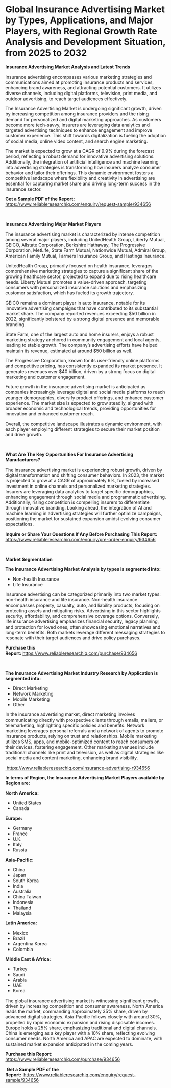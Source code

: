 <p><h1>Global Insurance Advertising Market by Types, Applications, and Major Players, with Regional Growth Rate Analysis and Development Situation, from 2025 to 2032</h1></p><p><strong>Insurance Advertising Market Analysis and Latest Trends</strong></p>
<p><p>Insurance advertising encompasses various marketing strategies and communications aimed at promoting insurance products and services, enhancing brand awareness, and attracting potential customers. It utilizes diverse channels, including digital platforms, television, print media, and outdoor advertising, to reach target audiences effectively.</p><p>The Insurance Advertising Market is undergoing significant growth, driven by increasing competition among insurance providers and the rising demand for personalized and digital marketing approaches. As customers become more tech-savvy, insurers are leveraging data analytics and targeted advertising techniques to enhance engagement and improve customer experience. This shift towards digitalization is fueling the adoption of social media, online video content, and search engine marketing.</p><p>The market is expected to grow at a CAGR of 9.9% during the forecast period, reflecting a robust demand for innovative advertising solutions. Additionally, the integration of artificial intelligence and machine learning into advertising strategies is transforming how insurers analyze consumer behavior and tailor their offerings. This dynamic environment fosters a competitive landscape where flexibility and creativity in advertising are essential for capturing market share and driving long-term success in the insurance sector.</p></p>
<p><strong>Get a Sample PDF of the Report:&nbsp;</strong> <a href="https://www.reliableresearchiq.com/enquiry/request-sample/934656?utm_campaign=2463&utm_medium=2&utm_source=Github&utm_content=ia&utm_term=18042025&utm_id=insurance-advertising">https://www.reliableresearchiq.com/enquiry/request-sample/934656</a></p>
<p>&nbsp;</p>
<p><strong>Insurance Advertising Major Market Players</strong></p>
<p><p>The insurance advertising market is characterized by intense competition among several major players, including UnitedHealth Group, Liberty Mutual, GEICO, Allstate Corporation, Berkshire Hathaway, The Progressive Corporation, MetLife, State Farm Mutual, Nationwide Mutual, Admiral Group, American Family Mutual, Farmers Insurance Group, and Hastings Insurance. </p><p>UnitedHealth Group, primarily focused on health insurance, leverages comprehensive marketing strategies to capture a significant share of the growing healthcare sector, projected to expand due to rising healthcare needs. Liberty Mutual promotes a value-driven approach, targeting consumers with personalized insurance solutions and emphasizing customer satisfaction, which has fueled its growth trajectory.</p><p>GEICO remains a dominant player in auto insurance, notable for its innovative advertising campaigns that have contributed to its substantial market share. The company reported revenues exceeding $50 billion in 2022, significantly bolstered by a strong digital presence and memorable branding.</p><p>State Farm, one of the largest auto and home insurers, enjoys a robust marketing strategy anchored in community engagement and local agents, leading to stable growth. The company’s advertising efforts have helped maintain its revenue, estimated at around $50 billion as well.</p><p>The Progressive Corporation, known for its user-friendly online platforms and competitive pricing, has consistently expanded its market presence. It generates revenues over $40 billion, driven by a strong focus on digital marketing and customer engagement.</p><p>Future growth in the insurance advertising market is anticipated as companies increasingly leverage digital and social media platforms to reach younger demographics, diversify product offerings, and enhance customer experience. The market size is expected to grow steadily, aligned with broader economic and technological trends, providing opportunities for innovation and enhanced customer reach. </p><p>Overall, the competitive landscape illustrates a dynamic environment, with each player employing different strategies to secure their market position and drive growth.</p></p>
<p>&nbsp;</p>
<p><strong>What Are The Key Opportunities For Insurance Advertising Manufacturers?</strong></p>
<p><p>The insurance advertising market is experiencing robust growth, driven by digital transformation and shifting consumer behaviors. In 2023, the market is projected to grow at a CAGR of approximately 6%, fueled by increased investment in online channels and personalized marketing strategies. Insurers are leveraging data analytics to target specific demographics, enhancing engagement through social media and programmatic advertising. Additionally, rising competition is compelling insurers to differentiate through innovative branding. Looking ahead, the integration of AI and machine learning in advertising strategies will further optimize campaigns, positioning the market for sustained expansion amidst evolving consumer expectations.</p></p>
<p><strong>Inquire or Share Your Questions If Any Before Purchasing This Report:</strong> <a href="https://www.reliableresearchiq.com/enquiry/pre-order-enquiry/934656?utm_campaign=2463&utm_medium=2&utm_source=Github&utm_content=ia&utm_term=18042025&utm_id=insurance-advertising">https://www.reliableresearchiq.com/enquiry/pre-order-enquiry/934656</a></p>
<p>&nbsp;</p>
<p><strong>Market Segmentation</strong></p>
<p><strong>The Insurance Advertising Market Analysis by types is segmented into:</strong></p>
<p><ul><li>Non-health Insurance</li><li>Life Insurance</li></ul></p>
<p><p>Insurance advertising can be categorized primarily into two market types: non-health insurance and life insurance. Non-health insurance encompasses property, casualty, auto, and liability products, focusing on protecting assets and mitigating risks. Advertising in this sector highlights security, affordability, and comprehensive coverage options. Conversely, life insurance advertising emphasizes financial security, legacy planning, and protection for loved ones, often showcasing emotional narratives and long-term benefits. Both markets leverage different messaging strategies to resonate with their target audiences and drive policy purchases.</p></p>
<p><strong>Purchase this Report:&nbsp;</strong><a href="https://www.reliableresearchiq.com/purchase/934656?utm_campaign=2463&utm_medium=2&utm_source=Github&utm_content=ia&utm_term=18042025&utm_id=insurance-advertising">https://www.reliableresearchiq.com/purchase/934656</a></p>
<p>&nbsp;</p>
<p><strong>The Insurance Advertising Market Industry Research by Application is segmented into:</strong></p>
<p><ul><li>Direct Marketing</li><li>Network Marketing</li><li>Mobile Marketing</li><li>Other</li></ul></p>
<p><p>In the insurance advertising market, direct marketing involves communicating directly with prospective clients through emails, mailers, or telemarketing, highlighting specific policies and benefits. Network marketing leverages personal referrals and a network of agents to promote insurance products, relying on trust and relationships. Mobile marketing utilizes SMS, apps, and mobile-optimized content to reach consumers on their devices, fostering engagement. Other marketing avenues include traditional channels like print and television, as well as digital strategies like social media and content marketing, enhancing brand visibility.</p></p>
<p><a href="https://www.reliableresearchiq.com/insurance-advertising-r934656?utm_campaign=2463&utm_medium=2&utm_source=Github&utm_content=ia&utm_term=18042025&utm_id=insurance-advertising">&nbsp;https://www.reliableresearchiq.com/insurance-advertising-r934656</a></p>
<p><strong>In terms of Region, the Insurance Advertising Market Players available by Region are:</strong></p>
<p>
    <p> <strong> North America: </strong>
        <ul>
            <li>United States</li>
            <li>Canada</li>
        </ul>
        </p> 
    <p> <strong> Europe: </strong>
        <ul>
            <li>Germany</li>
            <li>France</li>
            <li>U.K.</li>
            <li>Italy</li>
            <li>Russia</li>
        </ul>
        </p> 
    <p> <strong> Asia-Pacific: </strong>
        <ul>
            <li>China</li>
            <li>Japan</li>
            <li>South Korea</li>
            <li>India</li>
            <li>Australia</li>
            <li>China Taiwan</li>
            <li>Indonesia</li>
            <li>Thailand</li>
            <li>Malaysia</li>
        </ul>
        </p> 
    <p> <strong> Latin America: </strong>
        <ul>
            <li>Mexico</li>
            <li>Brazil</li>
            <li>Argentina Korea</li>
            <li>Colombia</li>
        </ul>
        </p> 
    <p> <strong> Middle East & Africa: </strong>
        <ul>
            <li>Turkey</li>
            <li>Saudi</li>
            <li>Arabia</li>
            <li>UAE</li>
            <li>Korea</li>
        </ul>
    </p>
    </p>
<p><p>The global insurance advertising market is witnessing significant growth, driven by increasing competition and consumer awareness. North America leads the market, commanding approximately 35% share, driven by advanced digital strategies. Asia-Pacific follows closely with around 30%, propelled by rapid economic expansion and rising disposable incomes. Europe holds a 25% share, emphasizing traditional and digital channels. China is emerging as a key player with a 10% share, reflecting evolving consumer needs. North America and APAC are expected to dominate, with sustained market expansion anticipated in the coming years.</p></p>
<p><strong>Purchase this Report: </strong><a href="https://www.reliableresearchiq.com/purchase/934656?utm_campaign=2463&utm_medium=2&utm_source=Github&utm_content=ia&utm_term=18042025&utm_id=insurance-advertising">https://www.reliableresearchiq.com/purchase/934656</a></p>
<p>&nbsp;<strong>Get a Sample PDF of the Report:&nbsp;&nbsp;</strong><a href="https://www.reliableresearchiq.com/enquiry/request-sample/934656?utm_campaign=2463&utm_medium=2&utm_source=Github&utm_content=ia&utm_term=18042025&utm_id=insurance-advertising">https://www.reliableresearchiq.com/enquiry/request-sample/934656</a></p>
<p><strong></strong></p>
<p><p></p><p></p><p></p></p>